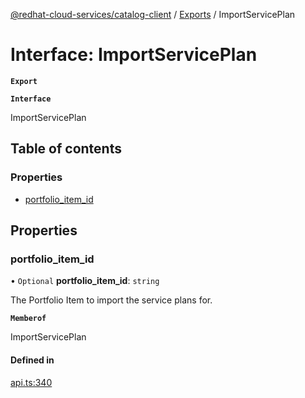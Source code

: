[@redhat-cloud-services/catalog-client](../README.md) / [Exports](../modules.md) / ImportServicePlan

# Interface: ImportServicePlan

**`Export`**

**`Interface`**

ImportServicePlan

## Table of contents

### Properties

- [portfolio\_item\_id](ImportServicePlan.md#portfolio_item_id)

## Properties

### portfolio\_item\_id

• `Optional` **portfolio\_item\_id**: `string`

The Portfolio Item to import the service plans for.

**`Memberof`**

ImportServicePlan

#### Defined in

[api.ts:340](https://github.com/mkholjuraev/javascript-clients/blob/master/packages/catalog/api.ts#L340)
